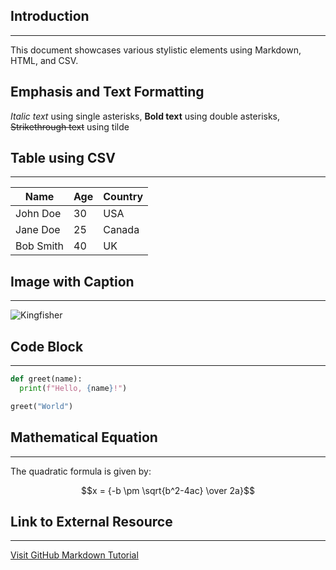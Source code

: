 ## Introduction
---------------
This document showcases various stylistic elements using Markdown, HTML, and CSV.
## Emphasis and Text Formatting
*Italic text* using single asterisks, **Bold text** using double asterisks, ~~Strikethrough text~~ using tilde


## Table using CSV
------------------

| Name | Age | Country |
|------|-----|---------|
| John Doe | 30 | USA    |
| Jane Doe | 25 | Canada |
| Bob Smith | 40 | UK   

## Image with Caption
--------------------

![Kingfisher](https://drive.google.com/file/d/1xqjWkoS81kfd6OE2zEopSyEF-83MP7x_/view?usp=sharing)


## Code Block
-------------
```python
def greet(name):
  print(f"Hello, {name}!")

greet("World")
```

## Mathematical Equation
----------------------

The quadratic formula is given by:

$$x = {-b \pm \sqrt{b^2-4ac} \over 2a}$$


## Link to External Resource
---------------------------

[Visit GitHub Markdown Tutorial](https://guides.github.com/features/mastering-markdown/)
